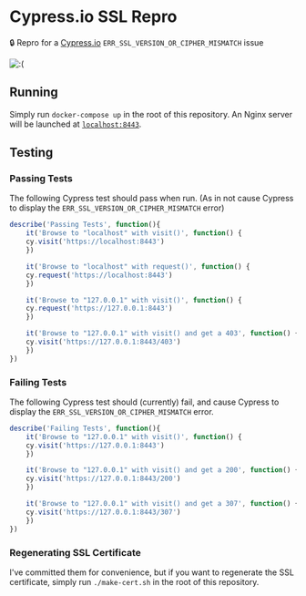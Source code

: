 # Cypress.io SSL Repro

🔒 Repro for a [Cypress.io](https://www.cypress.io/) `ERR_SSL_VERSION_OR_CIPHER_MISMATCH` issue

![:(](https://user-images.githubusercontent.com/307183/36454900-b312dfbc-1652-11e8-8a10-a7e1b3db0a68.png)

## Running

Simply run `docker-compose up` in the root of this repository. An Nginx server will be launched at [`localhost:8443`](https://localhost:8443).

## Testing

### Passing Tests

The following Cypress test should pass when run. (As in not cause Cypress to display the `ERR_SSL_VERSION_OR_CIPHER_MISMATCH` error)

```js
describe('Passing Tests', function(){
    it('Browse to "localhost" with visit()', function() {
	cy.visit('https://localhost:8443')
    })

    it('Browse to "localhost" with request()', function() {
	cy.request('https://localhost:8443')
    })

    it('Browse to "127.0.0.1" with visit()', function() {
	cy.request('https://127.0.0.1:8443')
    })

    it('Browse to "127.0.0.1" with visit() and get a 403', function() {
	cy.visit('https://127.0.0.1:8443/403')
    })
})
```

### Failing Tests

The following Cypress test should (currently) fail, and cause Cypress to display the `ERR_SSL_VERSION_OR_CIPHER_MISMATCH` error.

```js
describe('Failing Tests', function(){
    it('Browse to "127.0.0.1" with visit()', function() {
	cy.visit('https://127.0.0.1:8443')
    })

    it('Browse to "127.0.0.1" with visit() and get a 200', function() {
	cy.visit('https://127.0.0.1:8443/200')
    })

    it('Browse to "127.0.0.1" with visit() and get a 307', function() {
	cy.visit('https://127.0.0.1:8443/307')
    })
})
```

### Regenerating SSL Certificate

I've committed them for convenience, but if you want to regenerate the SSL certificate, simply run `./make-cert.sh` in the root of this repository.
